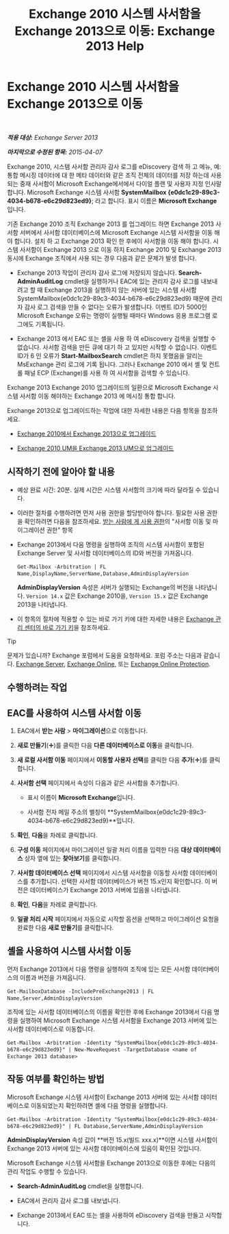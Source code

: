 ﻿---
title: 'Exchange 2010 시스템 사서함을 Exchange 2013으로 이동: Exchange 2013 Help'
TOCTitle: Exchange 2010 시스템 사서함을 Exchange 2013으로 이동
ms:assetid: a3b03c4e-0bc7-41a2-885c-e9cac37566c8
ms:mtpsurl: https://technet.microsoft.com/ko-kr/library/Dn249849(v=EXCHG.150)
ms:contentKeyID: 54915200
ms.date: 05/22/2018
mtps_version: v=EXCHG.150
ms.translationtype: MT
---

# Exchange 2010 시스템 사서함을 Exchange 2013으로 이동

 

_**적용 대상:** Exchange Server 2013_

_**마지막으로 수정된 항목:** 2015-04-07_

Exchange 2010, 시스템 사서함 관리자 감사 로그를 eDiscovery 검색 하 고 메뉴, 예: 통합 메시징 데이터에 대 한 메타 데이터와 같은 조직 전체의 데이터를 저장 하는데 사용 되는 중재 사서함이 Microsoft Exchange에서에서 다이얼 플랜 및 사용자 지정 인사말 합니다. Microsoft Exchange 시스템 사서함 **SystemMailbox {e0dc1c29-89c3-4034-b678-e6c29d823ed9}**; 라고 합니다. 표시 이름은 **Microsoft Exchange** 입니다.

기존 Exchange 2010 조직 Exchange 2013 를 업그레이드 하면 Exchange 2013 사서함 서버에서 사서함 데이터베이스에 Microsoft Exchange 시스템 사서함을 이동 해야 합니다. 설치 하 고 Exchange 2013 확인 한 후에이 사서함을 이동 해야 합니다. 시스템 사서함이 Exchange 2013 으로 이동 하지 Exchange 2010 및 Exchange 2013 동시에 Exchange 조직에서 사용 되는 경우 다음과 같은 문제가 발생 합니다.

  - Exchange 2013 작업이 관리자 감사 로그에 저장되지 않습니다. **Search-AdminAuditLog** cmdlet을 실행하거나 EAC에 있는 관리자 감사 로그를 내보내려고 할 때 Exchange 2013을 실행하지 않는 서버에 있는 시스템 사서함 SystemMailbox{e0dc1c29-89c3-4034-b678-e6c29d823ed9} 때문에 관리자 감사 로그 검색을 만들 수 없다는 오류가 발생합니다. 이벤트 ID가 5000인 Microsoft Exchange 오류는 명령이 실행될 때마다 Windows 응용 프로그램 로그에도 기록됩니다.

  - Exchange 2013 에서 EAC 또는 셸을 사용 하 여 eDiscovery 검색을 실행할 수 없습니다. 사서함 검색을 만든 큐에 대기 하 고 있지만 시작할 수 없습니다. 이벤트 ID가 6 인 오류가 **Start-MailboxSearch** cmdlet은 하지 못했음을 알리는 MsExchange 관리 로그에 기록 됩니다. 그러나 Exchange 2010 에서 셸 및 컨트롤 패널 ECP (Exchange)를 사용 하 여 사서함을 검색할 수 있습니다.

Exchange 2013 Exchange 2010 업그레이드의 일환으로 Microsoft Exchange 시스템 사서함 이동 해야하는 Exchange 2013 에 메시징 통합 합니다.

Exchange 2013으로 업그레이드하는 작업에 대한 자세한 내용은 다음 항목을 참조하세요.

  - [Exchange 2010에서 Exchange 2013으로 업그레이드](upgrade-from-exchange-2010-to-exchange-2013-exchange-2013-help.md)

  - [Exchange 2010 UM을 Exchange 2013 UM으로 업그레이드](upgrade-exchange-2010-um-to-exchange-2013-um-exchange-2013-help.md)

## 시작하기 전에 알아야 할 내용

  - 예상 완료 시간: 20분. 실제 시간은 시스템 사서함의 크기에 따라 달라질 수 있습니다.

  - 이러한 절차를 수행하려면 먼저 사용 권한을 할당받아야 합니다. 필요한 사용 권한을 확인하려면 다음을 참조하세요. [받는 사람에 게 사용 권한](recipients-permissions-exchange-2013-help.md)의 "사서함 이동 및 마이그레이션 권한" 항목

  - Exchange 2013에서 다음 명령을 실행하여 조직의 시스템 사서함이 포함된 Exchange Server 및 사서함 데이터베이스의 ID와 버전을 가져옵니다.
    
        Get-Mailbox -Arbitration | FL Name,DisplayName,ServerName,Database,AdminDisplayVersion
    
    **AdminDisplayVersion** 속성은 서버가 실행되는 Exchange의 버전을 나타냅니다. `Version 14.x` 값은 Exchange 2010을, `Version 15.x` 값은 Exchange 2013을 나타냅니다.

  - 이 항목의 절차에 적용할 수 있는 바로 가기 키에 대한 자세한 내용은 [Exchange 관리 센터의 바로 가기 키](keyboard-shortcuts-in-the-exchange-admin-center-exchange-online-protection-help.md)을 참조하세요.


> [!TIP]
> 문제가 있습니까? Exchange 포럼에서 도움을 요청하세요. 포럼 주소는 다음과 같습니다. <A href="https://go.microsoft.com/fwlink/p/?linkid=60612">Exchange Server</A>, <A href="https://go.microsoft.com/fwlink/p/?linkid=267542">Exchange Online</A>, 또는 <A href="https://go.microsoft.com/fwlink/p/?linkid=285351">Exchange Online Protection</A>.



## 수행하려는 작업

## EAC를 사용하여 시스템 사서함 이동

1.  EAC에서 **받는 사람** \> **마이그레이션**으로 이동합니다.

2.  **새로 만들기**(![아이콘 추가](images/JJ218640.c1e75329-d6d7-4073-a27d-498590bbb558(EXCHG.150).gif "아이콘 추가"))를 클릭한 다음 **다른 데이터베이스로 이동**을 클릭합니다.

3.  **새 로컬 사서함 이동** 페이지에서 **이동할 사용자 선택**를 클릭한 다음 **추가**(![아이콘 추가](images/JJ218640.c1e75329-d6d7-4073-a27d-498590bbb558(EXCHG.150).gif "아이콘 추가"))를 클릭합니다.

4.  **사서함 선택** 페이지에서 속성이 다음과 같은 사서함을 추가합니다.
    
      - 표시 이름이 **Microsoft Exchange**입니다.
    
      - 사서함 전자 메일 주소의 별칭이 **SystemMailbox{e0dc1c29-89c3-4034-b678-e6c29d823ed9}**입니다.

5.  **확인**, **다음**을 차례로 클릭합니다.

6.  **구성 이동** 페이지에서 마이그레이션 일괄 처리 이름을 입력한 다음 **대상 데이터베이스** 상자 옆에 있는 **찾아보기**를 클릭합니다.

7.  **사서함 데이터베이스 선택** 페이지에서 시스템 사서함을 이동할 사서함 데이터베이스를 추가합니다. 선택한 사서함 데이터베이스가 버전 15.x인지 확인합니다. 이 버전은 데이터베이스가 Exchange 2013 서버에 있음을 나타냅니다.

8.  **확인**, **다음**을 차례로 클릭합니다.

9.  **일괄 처리 시작** 페이지에서 자동으로 시작할 옵션을 선택하고 마이그레이션 요청을 완료한 다음 **새로 만들기**를 클릭합니다.

## 셸을 사용하여 시스템 사서함 이동

먼저 Exchange 2013에서 다음 명령을 실행하여 조직에 있는 모든 사서함 데이터베이스의 이름과 버전을 가져옵니다.

    Get-MailboxDatabase -IncludePreExchange2013 | FL Name,Server,AdminDisplayVersion

조직에 있는 사서함 데이터베이스의 이름을 확인한 후에 Exchange 2013에서 다음 명령을 실행하여 Microsoft Exchange 시스템 사서함을 Exchange 2013 서버에 있는 사서함 데이터베이스로 이동합니다.

    Get-Mailbox -Arbitration -Identity "SystemMailbox{e0dc1c29-89c3-4034-b678-e6c29d823ed9}" | New-MoveRequest -TargetDatabase <name of Exchange 2013 database>

## 작동 여부를 확인하는 방법

Microsoft Exchange 시스템 사서함이 Exchange 2013 서버에 있는 사서함 데이터베이스로 이동되었는지 확인하려면 셸에 다음 명령을 실행합니다.

    Get-Mailbox -Arbitration -Identity "SystemMailbox{e0dc1c29-89c3-4034-b678-e6c29d823ed9}" | FL Database,ServerName,AdminDisplayVersion

**AdminDisplayVersion** 속성 값이 **버전 15.x(빌드 xxx.x)**이면 시스템 사서함이 Exchange 2013 서버에 있는 사서함 데이터베이스에 있음이 확인된 것입니다.

Microsoft Exchange 시스템 사서함을 Exchange 2013으로 이동한 후에는 다음의 관리 작업도 수행할 수 있습니다.

  - **Search-AdminAuditLog** cmdlet을 실행합니다.

  - EAC에서 관리자 감사 로그를 내보냅니다.

  - Exchange 2013에서 EAC 또는 셸을 사용하여 eDiscovery 검색을 만들고 시작합니다.

